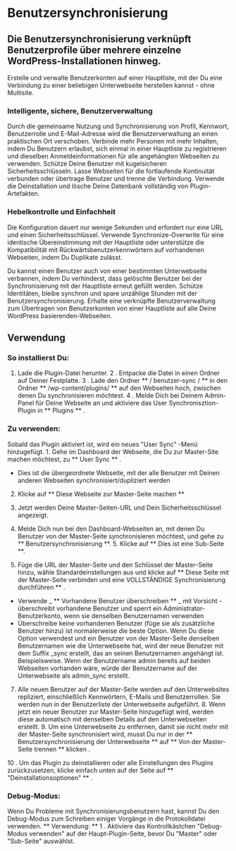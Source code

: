 #  Benutzersynchronisierung

## Die  Benutzersynchronisierung verknüpft Benutzerprofile über mehrere einzelne WordPress-Installationen hinweg.

Erstelle und verwalte Benutzerkonten auf einer Hauptliste, mit der Du eine Verbindung zu einer beliebigen Unterwebseite herstellen kannst - ohne Multisite.

### Intelligente, sichere, Benutzerverwaltung

Durch die gemeinsame Nutzung und Synchronisierung von Profil, Kennwort, Benutzerrolle und E-Mail-Adresse wird die Benutzerverwaltung an einen praktischen Ort verschoben. Verbinde mehr Personen mit mehr Inhalten, indem Du Benutzern erlaubst, sich einmal in einer Hauptliste zu registrieren und dieselben Anmeldeinformationen für alle angehängten Webseiten zu verwenden. Schütze Deine Benutzer mit kugelsicheren Sicherheitsschlüsseln. Lasse Webseiten für die fortlaufende Kontinuität verbunden oder übertrage Benutzer und trenne die Verbindung. Verwende die Deinstallation und lösche Deine Datenbank vollständig von Plugin-Artefakten.


### Hebelkontrolle  und Einfachheit

Die Konfiguration dauert nur wenige Sekunden und erfordert nur eine URL und einen Sicherheitsschlüssel. Verwende Synchronize-Overwrite für eine identische Übereinstimmung mit der Hauptliste oder unterstütze die Kompatibilität mit Rückwärtsbenutzerkennwörtern auf vorhandenen Webseiten, indem Du Duplikate zulässt.


Du kannst einen Benutzer auch von einer bestimmten Unterwebseite verbannen, indem Du verhinderst, dass gelöschte Benutzer bei der Synchronisierung mit der Hauptliste erneut gefüllt werden. Schütze Identitäten, bleibe synchron und spare unzählige Stunden mit der Benutzersynchronisierung. Erhalte eine verknüpfte Benutzerverwaltung zum Übertragen von Benutzerkonten von einer Hauptliste auf alle Deine WordPress basierenden-Webseiten.

##  Verwendung

###  So installierst Du:

1. Lade die Plugin-Datei herunter. 2 \. Entpacke die Datei in einen Ordner auf Deiner Festplatte. 3 \. Lade den Ordner ** / benutzer-sync / ** in den Ordner ** /wp-content/plugins/ ** auf den Webseiten hoch, zwischen denen Du synchronisieren möchtest. 4 \. Melde Dich bei Deinem Admin-Panel für Deine Webseite an und aktiviere das User Synchronisztion-Plugin in ** Plugins ** .

###  Zu verwenden:

Sobald das Plugin aktiviert ist, wird ein neues "User Sync" -Menü hinzugefügt. 1. Gehe im Dashboard der Webseite, die Du zur Master-Site machen möchtest, zu ** User Sync ** .

*    Dies ist die übergeordnete Webseite, mit der alle Benutzer mit Deinen anderen Webseiten synchronisiert/dupliziert werden

2. Klicke auf ** Diese Webseite zur Master-Seite machen ** 

 3. Jetzt werden Deine Master-Seiten-URL und Dein Sicherheitsschlüssel angezeigt. 

4. Melde Dich nun bei den Dashboard-Webseiten an, mit denen Du Benutzer von der Master-Seite synchronisieren möchtest, und gehe zu ** Benutzersynchronisierung **. 5. Klicke auf ** Dies ist eine Sub-Seite **. 

6. Füge die URL der Master-Seite und den Schlüssel der Master-Seite hinzu, wähle Standardeinstellungen aus und klicke auf ** Diese Seite mit der Master-Seite verbinden und eine VOLLSTÄNDIGE Synchronisierung durchführen ** .

*    Verwende  _ ** Vorhandene Benutzer überschreiben ** _ mit Vorsicht - überschreibt vorhandene Benutzer und sperrt ein Administrator-Benutzerkonto, wenn sie denselben Benutzernamen verwenden
*    Überschreibe keine vorhandenen Benutzer (füge sie als zusätzliche Benutzer hinzu) ist normalerweise die beste Option. Wenn Du diese Option verwendest und ein Benutzer von der Master-Seite denselben Benutzernamen wie die Unterwebseite hat, wird der neue Benutzer mit dem Suffix _sync erstellt, das an seinen Benutzernamen angehängt ist. Beispielsweise. Wenn der Benutzername admin bereits auf beiden Webseiten vorhanden wäre, würde der Benutzername auf der Unterwebseite als admin_sync erstellt.

7. Alle neuen Benutzer auf der Master-Seite werden auf den Unterwebsites repliziert, einschließlich Kennwörtern, E-Mails und Benutzerrollen. Sie werden nun in der Benutzerliste der Unterwebseite aufgeführt. 8. Wenn jetzt ein neuer Benutzer zur Master-Seite hinzugefügt wird, werden diese automatisch mit denselben Details auf den Unterwebseiten erstellt. 9. Um eine Unterwebseite zu entfernen, damit sie nicht mehr mit der Master-Seite synchronisiert wird, musst Du nur in der ** Benutzersynchronisierung der Unterwebseite ** auf ** Von der Master-Seite trennen ** klicken . 

10 \. Um das Plugin zu deinstallieren oder alle Einstellungen des Plugins zurückzusetzen, klicke einfach unten auf der Seite auf ** "Deinstallationsoptionen" ** .

###  Debug-Modus:

Wenn Du Probleme mit Synchronisierungsbenutzern hast, kannst Du den Debug-Modus zum Schreiben einiger Vorgänge in die Protokolldatei verwenden. ** Verwendung: ** 1 \. Aktiviere das Kontrollkästchen "Debug-Modus verwenden" auf der Haupt-Plugin-Seite, bevor Du "Master" oder "Sub-Seite" auswählst.
